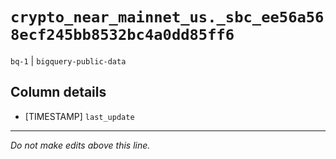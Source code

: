 # `crypto_near_mainnet_us._sbc_ee56a568ecf245bb8532bc4a0dd85ff6`
`bq-1` | `bigquery-public-data`

## Column details
* [TIMESTAMP] `last_update`

-------------------------------------------------------------------------------
*Do not make edits above this line.*
